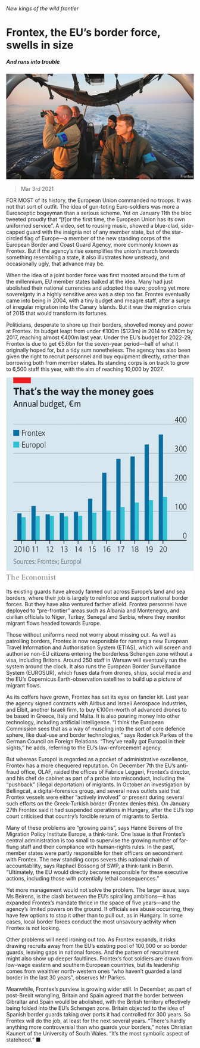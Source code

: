 ###### New kings of the wild frontier

# Frontex, the EU’s border force, swells in size 

##### And runs into trouble 

![image](images/20210306_eup001.jpg) 

> Mar 3rd 2021 


FOR MOST of its history, the European Union commanded no troops. It was not that sort of outfit. The idea of gun-toting Euro-soldiers was more a Eurosceptic bogeyman than a serious scheme. Yet on January 11th the bloc tweeted proudly that “[f]or the first time, the European Union has its own uniformed service”. A video, set to rousing music, showed a blue-clad, side-capped guard with the insignia not of any member state, but of the star-circled flag of Europe—a member of the new standing corps of the European Border and Coast Guard Agency, more commonly known as Frontex. But if the agency’s rise exemplifies the union’s march towards something resembling a state, it also illustrates how unsteady, and occasionally ugly, that advance may be.


When the idea of a joint border force was first mooted around the turn of the millennium, EU member states balked at the idea. Many had just abolished their national currencies and adopted the euro; pooling yet more sovereignty in a highly sensitive area was a step too far. Frontex eventually came into being in 2004, with a tiny budget and meagre staff, after a surge of irregular migration into the Canary Islands. But it was the migration crisis of 2015 that would transform its fortunes.



Politicians, desperate to shore up their borders, shovelled money and power at Frontex. Its budget leapt from under €100m ($123m) in 2014 to €280m by 2017, reaching almost €400m last year. Under the EU’s budget for 2022-29, Frontex is due to get €5.6bn for the seven-year period—half of what it originally hoped for, but a tidy sum nonetheless. The agency has also been given the right to recruit personnel and buy equipment directly, rather than borrowing both from member states. Its standing corps is on track to grow to 6,500 staff this year, with the aim of reaching 10,000 by 2027.

![image](images/20210306_EUC015_0.png) 



Its existing guards have already fanned out across Europe’s land and sea borders, where their job is largely to reinforce and support national border forces. But they have also ventured farther afield. Frontex personnel have deployed to “pre-frontier” areas such as Albania and Montenegro, and civilian officials to Niger, Turkey, Senegal and Serbia, where they monitor migrant flows headed towards Europe.


Those without uniforms need not worry about missing out. As well as patrolling borders, Frontex is now responsible for running a new European Travel Information and Authorisation System (ETIAS), which will screen and authorise non-EU citizens entering the borderless Schengen zone without a visa, including Britons. Around 250 staff in Warsaw will eventually run the system around the clock. It also runs the European Border Surveillance System (EUROSUR), which fuses data from drones, ships, social media and the EU’s Copernicus Earth-observation satellites to build up a picture of migrant flows.


As its coffers have grown, Frontex has set its eyes on fancier kit. Last year the agency signed contracts with Airbus and Israeli Aerospace Industries, and Elbit, another Israeli firm, to buy €100m-worth of advanced drones to be based in Greece, Italy and Malta. It is also pouring money into other technology, including artificial intelligence. “I think the European Commission sees that as a way of muscling into the sort of core defence sphere, like dual-use and border technologies,” says Roderick Parkes of the German Council on Foreign Relations. “They've really got Europol in their sights,” he adds, referring to the EU’s law-enforcement agency.


But whereas Europol is regarded as a pocket of administrative excellence, Frontex has a more chequered reputation. On December 7th the EU’s anti-fraud office, OLAF, raided the offices of Fabrice Leggeri, Frontex’s director, and his chef de cabinet as part of a probe into misconduct, including the “pushback” (illegal deportation) of migrants. In October an investigation by Bellingcat, a digital-forensics group, and several news outlets said that Frontex vessels were either “actively involved” or present during several such efforts on the Greek-Turkish border (Frontex denies this). On January 27th Frontex said it had suspended operations in Hungary, after the EU’s top court criticised that country’s forcible return of migrants to Serbia.


Many of these problems are “growing pains”, says Hanne Beirens of the Migration Policy Institute Europe, a think-tank. One issue is that Frontex’s central administration is too small to supervise the growing number of far-flung staff and their compliance with human-rights rules. In the past, member states were partly responsible for their officers on secondment with Frontex. The new standing corps severs this national chain of accountability, says Raphael Bossong of SWP, a think-tank in Berlin. “Ultimately, the EU would directly become responsible for these executive actions, including those with potentially lethal consequences.”


Yet more management would not solve the problem. The larger issue, says Ms Beirens, is the clash between the EU’s spiralling ambitions—it has expanded Frontex’s mandate thrice in the space of five years—and the agency’s limited powers on the ground. If officials see abuse occurring, they have few options to stop it other than to pull out, as in Hungary. In some cases, local border forces conduct the most unsavoury activity when Frontex is not looking.


Other problems will need ironing out too. As Frontex expands, it risks drawing recruits away from the EU’s existing pool of 100,000 or so border guards, leaving gaps in national forces. And the pattern of recruitment might also show up deeper faultlines. Frontex’s foot soldiers are drawn from low-wage eastern and southern European countries, but its leadership comes from wealthier north-western ones “who haven’t guarded a land border in the last 30 years”, observes Mr Parkes.


Meanwhile, Frontex’s purview is growing wider still. In December, as part of post-Brexit wrangling, Britain and Spain agreed that the border between Gibraltar and Spain would be abolished, with the British territory effectively being folded into the EU’s Schengen zone. Britain objected to the idea of Spanish border guards taking over ports it had controlled for 300 years. So Frontex will do the job, at least for the next several years. “There's hardly anything more controversial than who guards your borders,” notes Christian Kaunert of the University of South Wales. “It’s the most symbolic aspect of statehood.” ■

